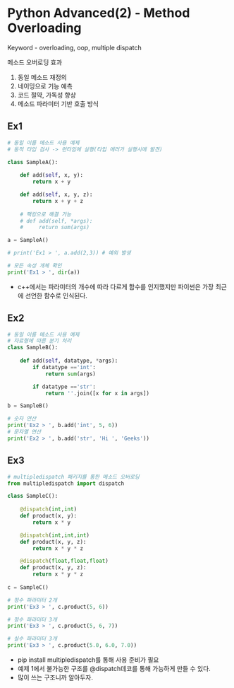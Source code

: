 # Python Advanced(2) - Method Overloading
Keyword - overloading, oop, multiple dispatch

메소드 오버로딩 효과
1. 동일 메소드 재정의
2. 네이밍으로 기능 예측
3. 코드 절약, 가독성 향상
4. 메소드 파라미터 기반 호출 방식

## Ex1
```python
# 동일 이름 메소드 사용 예제
# 동적 타입 검사 -> 런타임에 실행(타입 에러가 실행시에 발견)

class SampleA():
    
    def add(self, x, y):
        return x + y

    def add(self, x, y, z):
        return x + y + z
    
    # 팩킹으로 해결 가능
    # def add(self, *args):
    #     return sum(args)

a = SampleA()

# print('Ex1 > ', a.add(2,3)) # 예외 발생

# 모든 속성 개체 확인
print('Ex1 > ', dir(a))

```
- c++에서는 파라미터의 개수에 따라 다르게 함수를 인지했지만 파이썬은 가장 최근에 선언한 함수로 인식된다. 
## Ex2
```python
# 동일 이름 메소드 사용 예제
# 자료형에 따른 분기 처리
class SampleB():
    
    def add(self, datatype, *args):
        if datatype =='int': 
            return sum(args)

        if datatype =='str': 
            return ''.join([x for x in args])

b = SampleB()

# 숫자 연산
print('Ex2 > ', b.add('int', 5, 6))
# 문자열 연산
print('Ex2 > ', b.add('str', 'Hi ', 'Geeks'))
```

## Ex3
```python
# multipledispatch 패키지를 통한 메소드 오버로딩
from multipledispatch import dispatch

class SampleC():
    
    @dispatch(int,int) 
    def product(x, y): 
        return x * y 

    @dispatch(int,int,int) 
    def product(x, y, z): 
        return x * y * z

    @dispatch(float,float,float) 
    def product(x, y, z): 
        return x * y * z
        
c = SampleC()

# 정수 파라미터 2개
print('Ex3 > ', c.product(5, 6))

# 정수 파라미터 3개
print('Ex3 > ', c.product(5, 6, 7))

# 실수 파라미터 3개
print('Ex3 > ', c.product(5.0, 6.0, 7.0))
```

- pip install multipledispatch를 통해 사용 준비가 필요
- 예제 1에서 불가능한 구조를 @dispatch데코를 통해 가능하게 만들 수 있다.
- 많이 쓰는 구조니까 알아두자.